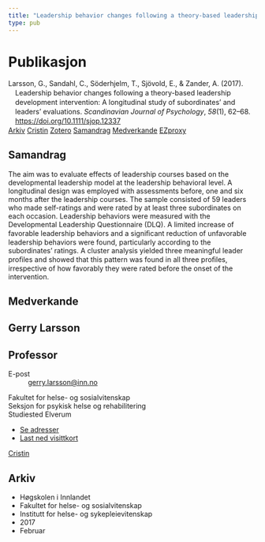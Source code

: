 ```yaml
---
title: "Leadership behavior changes following a theory-based leadership development intervention: A longitudinal study of subordinates’ and leaders’ evaluations"
type: pub
---
```

<h1>Publikasjon</h1>
<article id="csl-bib-container-XN3RWPC8" class="csl-bib-container">
  <div class="csl-bib-body" style="line-height: 1.35; padding-left: 1em; text-indent:-1em;">
  <div class="csl-entry">Larsson, G., Sandahl, C., S&#xF6;derhjelm, T., Sj&#xF6;vold, E., &amp; Zander, A. (2017). Leadership behavior changes following a theory-based leadership development intervention: A longitudinal study of subordinates&#x2019; and leaders&#x2019; evaluations. <i>Scandinavian Journal of Psychology</i>, <i>58</i>(1), 62&#x2013;68. <a href="https://doi.org/10.1111/sjop.12337">https://doi.org/10.1111/sjop.12337</a></div>
</div>
  <div class="csl-bib-buttons">
    <a href="#taxonomy-article-XN3RWPC8" class="csl-bib-button">Arkiv</a>
    <a href="https://app.cristin.no/results/show.jsf?id=1452608" alt="Cristin URL" class="csl-bib-button">Cristin</a>
    <a href="http://zotero.org/groups/5022929/items/XN3RWPC8" alt="Zotero URL" class="csl-bib-button">Zotero</a>
    <a href="#abstract-article-XN3RWPC8" class="csl-bib-button">Samandrag</a>
    <a href="#contributors-article-XN3RWPC8" class="csl-bib-button">Medverkande</a>
    <a href="http://ezproxy.inn.no/login?url=https://doi.org/10.1111/sjop.12337" class="csl-bib-button">EZproxy</a>
  </div>
  <div id="csl-bib-meta-container-XN3RWPC8"></div>
</article>
<div id="csl-bib-meta-XN3RWPC8" class="csl-bib-meta">
  <article id="abstract-article-XN3RWPC8" class="abstract-article">
    <h1>Samandrag</h1>
    The aim was to evaluate effects of leadership courses based on the developmental leadership model at the leadership behavioral level. A longitudinal 
design was employed with assessments before, one and six months after the leadership courses. The sample consisted of 59 leaders who made self-ratings 
and were rated by at least three subordinates on each occasion. Leadership behaviors were measured with the Developmental Leadership Questionnaire 
(DLQ). A limited increase of favorable leadership behaviors and a signiﬁcant reduction of unfavorable leadership behaviors were found, particularly 
according to the subordinates’ ratings. A cluster analysis yielded three meaningful leader proﬁles and showed that this pattern was found in all three 
proﬁles, irrespective of how favorably they were rated before the onset of the intervention.
  </article>
  <article id="contributors-article-XN3RWPC8" class="contributors-article">
    <h1>Medverkande</h1>
    <div class="personas">
<div class="vrtx-hinn-person-card">
<div class="photo">
<i class="lar la-user-circle missing-person"></i>
</div>
<div class="info">
<hgroup><h1>Gerry Larsson</h1>
<h2>Professor</h2>
</hgroup><dl>
<dt>E-post</dt>
<dd>
<a href="mailto:gerry.larsson@inn.no">gerry.larsson@inn.no</a>
</dd>
</dl>
<p>
Fakultet for helse- og sosialvitenskap<br>
Seksjon for psykisk helse og rehabilitering<br>
Studiested Elverum
</p>
<ul class="vrtx-hinn-links">
<li><a href="https://www.inn.no/finn-en-ansatt/gerry-larsson.html#vrtx-hinn-addresses">Se adresser</a></li>
<li><a href="https://www.inn.no/finn-en-ansatt/gerry-larsson.html?vrtx=vcf">Last ned visittkort</a></li>
</ul>
</div>
</div>
<a href="https://app.cristin.no/persons/show.jsf?id=50941" alt="Cristin URL" class="personas-cristin">Cristin</a>
</div>
  </article>
  <article id="taxonomy-article-XN3RWPC8" class="taxonomy-article">
    <h1>Arkiv</h1>
    <ul>
      <li>Høgskolen i Innlandet</li>
      <li>Fakultet for helse- og sosialvitenskap</li>
      <li>Institutt for helse- og sykepleievitenskap</li>
      <li>2017</li>
      <li>Februar</li>
    </ul>
  </article>
</div>
